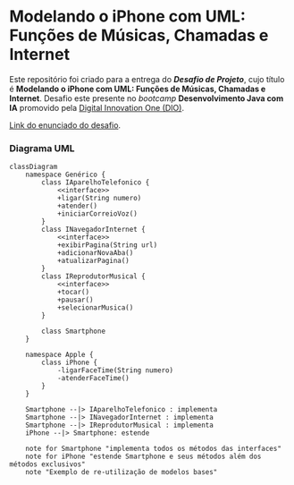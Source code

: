 # Modelando o iPhone com UML: Funções de Músicas, Chamadas e Internet

Este repositório foi criado para a entrega do _**Desafio de Projeto**_, cujo título é **Modelando o iPhone com UML: Funções de Músicas, Chamadas e Internet**. Desafio este presente no _bootcamp_ **Desenvolvimento Java com IA** promovido pela [Digital Innovation One (DIO)](https://www.dio.me/).

[Link do enunciado do desafio](https://github.com/digitalinnovationone/trilha-java-basico/tree/main/desafios/poo).

### Diagrama UML

```mermaid
classDiagram
    namespace Genérico {
        class IAparelhoTelefonico {
            <<interface>>
            +ligar(String numero)
            +atender()
            +iniciarCorreioVoz()
        }
        class INavegadorInternet {
            <<interface>>
            +exibirPagina(String url)
            +adicionarNovaAba()
            +atualizarPagina()
        }
        class IReprodutorMusical {
            <<interface>>
            +tocar()
            +pausar()
            +selecionarMusica()
        }

        class Smartphone
    }
    
    namespace Apple {
        class iPhone {
            -ligarFaceTime(String numero)
            -atenderFaceTime()
        }
    }

    Smartphone --|> IAparelhoTelefonico : implementa
    Smartphone --|> INavegadorInternet : implementa
    Smartphone --|> IReprodutorMusical : implementa
    iPhone --|> Smartphone: estende
    
    note for Smartphone "implementa todos os métodos das interfaces"
    note for iPhone "estende Smartphone e seus métodos além dos métodos exclusivos"
    note "Exemplo de re-utilização de modelos bases"
```